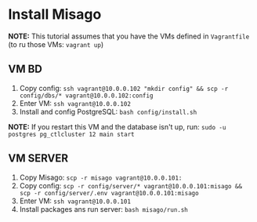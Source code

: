 # Install Misago

**NOTE:** This tutorial assumes that you have the VMs defined in `Vagrantfile` (to ru those VMs: `vagrant up`)

## VM BD
1. Copy config: `ssh vagrant@10.0.0.102 "mkdir config" && scp -r config/dbs/* vagrant@10.0.0.102:config`
2. Enter VM: `ssh vagrant@10.0.0.102`
3. Install and config PostgreSQL: `bash config/install.sh`

**NOTE:** If you restart this VM and the database isn't up, run: `sudo -u postgres pg_ctlcluster 12 main start`

## VM SERVER
1. Copy Misago: `scp -r misago vagrant@10.0.0.101:`
2. Copy config: `scp -r config/server/* vagrant@10.0.0.101:misago && scp -r config/server/.env vagrant@10.0.0.101:misago`
3. Enter VM: `ssh vagrant@10.0.0.101`
4. Install packages ans run server: `bash misago/run.sh`
